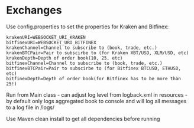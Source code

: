 # Exchanges
Use config.properties to set the properties for Kraken and Bitfinex:

```
krakenURI=WEBSOCKET_URI_KRAKEN
bitfinexURI=WEBSOCKET_URI_BITFINEX
krakenChannel=Channel to subscribe to (book, trade, etc.)
krakenBTCPair=Pair to subscirbe to (for Kraken XBT/USD, XLM/USD, etc)
krakenDepth=Depth of order book(10, 25, etc)
bitfinexChannel=Channel to subscribe to (book, trade, etc.)
bitfinexBTCPair=Pair to subscirbe to (for Bitfinex BTCUSD, ETHUSD, etc)
bitfinexDepth=Depth of order book(for Bitfinex has to be more than 25!)
```

Run from Main class - can adjust log level from logback.xml in resources - by default only logs aggregated book to console and will log all messages to a log file in /logs/

Use Maven clean install to get all dependencies before running
